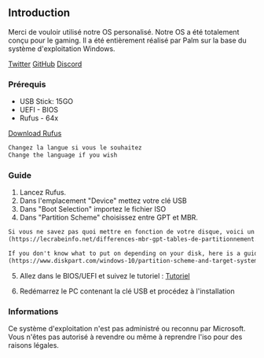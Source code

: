 ## Introduction

Merci de vouloir utilisé notre OS personalisé. Notre OS a été totalement conçu pour le gaming.
Il a été entièrement réalisé par Palm sur la base du système d'exploitation Windows.

 [Twitter](https://twitter.com/rishy222/)
 [GitHub](https://github.com/PalmT/)
 [Discord](https://discord.com/invite/CxDt7b6Paz/)

### Prérequis

- USB Stick: 15GO 
- UEFI - BIOS
- Rufus - 64x

[Download Rufus](https://rufus.ie/fr/)

```markdown
Changez la langue si vous le souhaitez
Change the language if you wish
```
### Guide

1. Lancez Rufus.
2. Dans l'emplacement "Device" mettez votre clé USB
3. Dans "Boot Selection" importez le fichier ISO
4. Dans "Partition Scheme" choisissez entre GPT et MBR.

```markdown
Si vous ne savez pas quoi mettre en fonction de votre disque, voici un guide :
(https://lecrabeinfo.net/differences-mbr-gpt-tables-de-partitionnement.html#:~:text=Le%20GPT%20fonctionne%20de%20pair,pas%20de%20code%20d'amor%C3%A7age.)

If you don't know what to put on depending on your disk, here is a guide:
(https://www.diskpart.com/windows-10/partition-scheme-and-target-system-type-rufus-window-10-0001.html)
```

5. Allez dans le BIOS/UEFI et suivez le tutoriel :
 [Tutoriel](https://youtu.be/ATJVWHfQsY8?t=808)

6. Redémarrez le PC contenant la clé USB et procédez à l'installation

### Informations

Ce système d'exploitation n'est pas administré ou reconnu par Microsoft.
Vous n'êtes pas autorisé à revendre ou même à reprendre l'iso pour des raisons légales.
